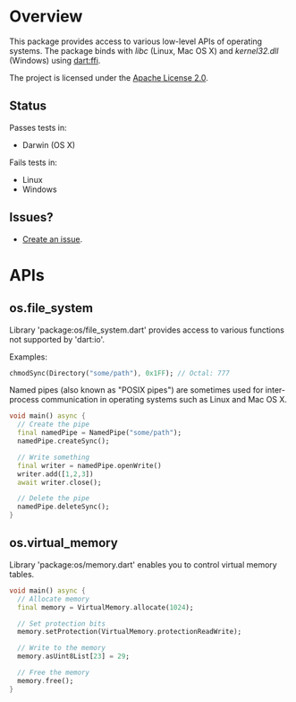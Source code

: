 # Overview
This package provides access to various low-level APIs of operating systems. The package binds with
_libc_ (Linux, Mac OS X) and _kernel32.dll_ (Windows) using [dart:ffi](https://dart.dev/guides/libraries/c-interop).

The project is licensed under the [Apache License 2.0](LICENSE).

## Status
Passes tests in:
  * Darwin (OS X)

Fails tests in:
  * Linux
  * Windows

## Issues?
  * [Create an issue](https://github.com/terrier989/os/issues).

# APIs
## os.file_system
Library 'package:os/file_system.dart' provides access to various functions not supported by
'dart:io'.

Examples:
```dart
chmodSync(Directory("some/path"), 0x1FF); // Octal: 777
```

Named pipes (also known as "POSIX pipes") are sometimes used for inter-process communication in
operating systems such as Linux and Mac OS X.

```dart
void main() async {
  // Create the pipe
  final namedPipe = NamedPipe("some/path");
  namedPipe.createSync();

  // Write something
  final writer = namedPipe.openWrite()
  writer.add([1,2,3])
  await writer.close();

  // Delete the pipe
  namedPipe.deleteSync();
}
```

## os.virtual_memory
Library 'package:os/memory.dart' enables you to control virtual memory tables.

```dart
void main() async {
  // Allocate memory
  final memory = VirtualMemory.allocate(1024);

  // Set protection bits
  memory.setProtection(VirtualMemory.protectionReadWrite);

  // Write to the memory
  memory.asUint8List[23] = 29;

  // Free the memory
  memory.free();
}
```